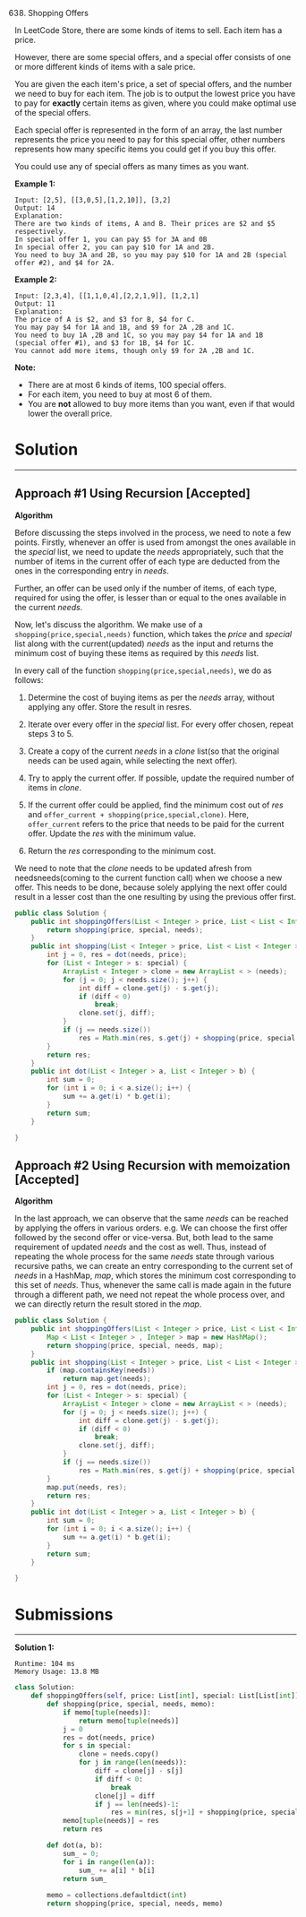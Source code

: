 638. Shopping Offers

In LeetCode Store, there are some kinds of items to sell. Each item has a price.

However, there are some special offers, and a special offer consists of one or more different kinds of items with a sale price.

You are given the each item's price, a set of special offers, and the number we need to buy for each item. The job is to output the lowest price you have to pay for **exactly** certain items as given, where you could make optimal use of the special offers.

Each special offer is represented in the form of an array, the last number represents the price you need to pay for this special offer, other numbers represents how many specific items you could get if you buy this offer.

You could use any of special offers as many times as you want.

**Example 1:**
```
Input: [2,5], [[3,0,5],[1,2,10]], [3,2]
Output: 14
Explanation: 
There are two kinds of items, A and B. Their prices are $2 and $5 respectively. 
In special offer 1, you can pay $5 for 3A and 0B
In special offer 2, you can pay $10 for 1A and 2B. 
You need to buy 3A and 2B, so you may pay $10 for 1A and 2B (special offer #2), and $4 for 2A.
```

**Example 2:**
```
Input: [2,3,4], [[1,1,0,4],[2,2,1,9]], [1,2,1]
Output: 11
Explanation: 
The price of A is $2, and $3 for B, $4 for C.
You may pay $4 for 1A and 1B, and $9 for 2A ,2B and 1C. 
You need to buy 1A ,2B and 1C, so you may pay $4 for 1A and 1B (special offer #1), and $3 for 1B, $4 for 1C. 
You cannot add more items, though only $9 for 2A ,2B and 1C.
```

**Note:**

* There are at most 6 kinds of items, 100 special offers.
* For each item, you need to buy at most 6 of them.
* You are **not** allowed to buy more items than you want, even if that would lower the overall price.

# Solution
---
## Approach #1 Using Recursion [Accepted]
**Algorithm**

Before discussing the steps involved in the process, we need to note a few points. Firstly, whenever an offer is used from amongst the ones available in the $special$ list, we need to update the $needs$ appropriately, such that the number of items in the current offer of each type are deducted from the ones in the corresponding entry in $needs$.

Further, an offer can be used only if the number of items, of each type, required for using the offer, is lesser than or equal to the ones available in the current $needs$.

Now, let's discuss the algorithm. We make use of a `shopping(price,special,needs)` function, which takes the $price$ and $special$ list along with the current(updated) $needs$ as the input and returns the minimum cost of buying these items as required by this $needs$ list.

In every call of the function `shopping(price,special,needs)`, we do as follows:

1. Determine the cost of buying items as per the $needs$ array, without applying any offer. Store the result in resres.

2. Iterate over every offer in the $special$ list. For every offer chosen, repeat steps 3 to 5.

3. Create a copy of the current $needs$ in a $clone$ list(so that the original needs can be used again, while selecting the next offer).

4. Try to apply the current offer. If possible, update the required number of items in $clone$.

5. If the current offer could be applied, find the minimum cost out of $res$ and `offer_current + shopping(price,special,clone)`. Here, `offer_current` refers to the price that needs to be paid for the current offer. Update the $res$ with the minimum value.

6. Return the $res$ corresponding to the minimum cost.

We need to note that the $clone$ needs to be updated afresh from needsneeds(coming to the current function call) when we choose a new offer. This needs to be done, because solely applying the next offer could result in a lesser cost than the one resulting by using the previous offer first.

```java
public class Solution {
    public int shoppingOffers(List < Integer > price, List < List < Integer >> special, List < Integer > needs) {
        return shopping(price, special, needs);
    }
    public int shopping(List < Integer > price, List < List < Integer >> special, List < Integer > needs) {
        int j = 0, res = dot(needs, price);
        for (List < Integer > s: special) {
            ArrayList < Integer > clone = new ArrayList < > (needs);
            for (j = 0; j < needs.size(); j++) {
                int diff = clone.get(j) - s.get(j);
                if (diff < 0)
                    break;
                clone.set(j, diff);
            }
            if (j == needs.size())
                res = Math.min(res, s.get(j) + shopping(price, special, clone));
        }
        return res;
    }
    public int dot(List < Integer > a, List < Integer > b) {
        int sum = 0;
        for (int i = 0; i < a.size(); i++) {
            sum += a.get(i) * b.get(i);
        }
        return sum;
    }

}
```

## Approach #2 Using Recursion with memoization [Accepted]
**Algorithm**

In the last approach, we can observe that the same $needs$ can be reached by applying the offers in various orders. e.g. We can choose the first offer followed by the second offer or vice-versa. But, both lead to the same requirement of updated $needs$ and the cost as well. Thus, instead of repeating the whole process for the same $needs$ state through various recursive paths, we can create an entry corresponding to the current set of $needs$ in a HashMap, $map$, which stores the minimum cost corresponding to this set of $needs$. Thus, whenever the same call is made again in the future through a different path, we need not repeat the whole process over, and we can directly return the result stored in the $map$.

```java
public class Solution {
    public int shoppingOffers(List < Integer > price, List < List < Integer >> special, List < Integer > needs) {
        Map < List < Integer > , Integer > map = new HashMap();
        return shopping(price, special, needs, map);
    }
    public int shopping(List < Integer > price, List < List < Integer >> special, List < Integer > needs, Map < List < Integer > , Integer > map) {
        if (map.containsKey(needs))
            return map.get(needs);
        int j = 0, res = dot(needs, price);
        for (List < Integer > s: special) {
            ArrayList < Integer > clone = new ArrayList < > (needs);
            for (j = 0; j < needs.size(); j++) {
                int diff = clone.get(j) - s.get(j);
                if (diff < 0)
                    break;
                clone.set(j, diff);
            }
            if (j == needs.size())
                res = Math.min(res, s.get(j) + shopping(price, special, clone, map));
        }
        map.put(needs, res);
        return res;
    }
    public int dot(List < Integer > a, List < Integer > b) {
        int sum = 0;
        for (int i = 0; i < a.size(); i++) {
            sum += a.get(i) * b.get(i);
        }
        return sum;
    }

}
```

# Submissions
---
**Solution 1:**
```
Runtime: 104 ms
Memory Usage: 13.8 MB
```
```python
class Solution:
    def shoppingOffers(self, price: List[int], special: List[List[int]], needs: List[int]) -> int:
        def shopping(price, special, needs, memo):
            if memo[tuple(needs)]:
                return memo[tuple(needs)]
            j = 0
            res = dot(needs, price)
            for s in special:
                clone = needs.copy()
                for j in range(len(needs)):
                    diff = clone[j] - s[j]
                    if diff < 0:
                        break
                    clone[j] = diff
                    if j == len(needs)-1:
                        res = min(res, s[j+1] + shopping(price, special, clone, memo))
            memo[tuple(needs)] = res
            return res

        def dot(a, b):
            sum_ = 0;
            for i in range(len(a)):
                sum_ += a[i] * b[i]
            return sum_
        
        memo = collections.defaultdict(int)
        return shopping(price, special, needs, memo)
```